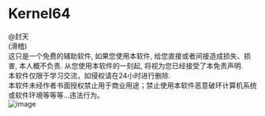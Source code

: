 # Kernel64
@封天    
(滑稽)          
这只是一个免费的辅助软件, 如果您使用本软件, 给您直接或者间接造成损失、损害, 本人概不负责. 从您使用本软件的一刻起, 将视为您已经接受了本免责声明.           
本软件仅限于学习交流，如侵权请在24小时进行删除.        
本软件未经作者书面授权禁止用于商业用途；禁止使用本软件恶意破环计算机系统或软件环境等等等...违法行为。          
![image](https://github.com/cancundeyingzi/Kernel64/assets/73635883/32caada2-0e36-4f34-b0e5-6a1a40a6303a)
